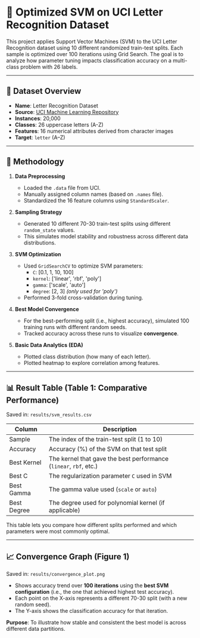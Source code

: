 # 📌 Optimized SVM on UCI Letter Recognition Dataset

This project applies Support Vector Machines (SVM) to the UCI Letter Recognition dataset using 10 different randomized train-test splits. Each sample is optimized over 100 iterations using Grid Search. The goal is to analyze how parameter tuning impacts classification accuracy on a multi-class problem with 26 labels.

---

## 📂 Dataset Overview

- **Name**: Letter Recognition Dataset  
- **Source**: [UCI Machine Learning Repository](https://archive.ics.uci.edu/ml/datasets/letter+recognition)  
- **Instances**: 20,000  
- **Classes**: 26 uppercase letters (A-Z)  
- **Features**: 16 numerical attributes derived from character images  
- **Target**: `letter` (A–Z)

---

## 🧠 Methodology

1. **Data Preprocessing**  
   - Loaded the `.data` file from UCI.
   - Manually assigned column names (based on `.names` file).
   - Standardized the 16 feature columns using `StandardScaler`.

2. **Sampling Strategy**  
   - Generated 10 different 70-30 train-test splits using different `random_state` values.
   - This simulates model stability and robustness across different data distributions.

3. **SVM Optimization**  
   - Used `GridSearchCV` to optimize SVM parameters:
     - `C`: [0.1, 1, 10, 100]
     - `kernel`: ['linear', 'rbf', 'poly']
     - `gamma`: ['scale', 'auto']
     - `degree`: [2, 3] *(only used for 'poly')*
   - Performed 3-fold cross-validation during tuning.

4. **Best Model Convergence**  
   - For the best-performing split (i.e., highest accuracy), simulated 100 training runs with different random seeds.
   - Tracked accuracy across these runs to visualize **convergence**.

5. **Basic Data Analytics (EDA)**  
   - Plotted class distribution (how many of each letter).
   - Plotted heatmap to explore correlation among features.

---

## 📊 Result Table (Table 1: Comparative Performance)

Saved in: `results/svm_results.csv`

| Column         | Description                                                     |
|----------------|-----------------------------------------------------------------|
| Sample         | The index of the train-test split (1 to 10)                     |
| Accuracy       | Accuracy (%) of the SVM on that test split                      |
| Best Kernel    | The kernel that gave the best performance (`linear`, `rbf`, etc.) |
| Best C         | The regularization parameter `C` used in SVM                    |
| Best Gamma     | The gamma value used (`scale` or `auto`)                        |
| Best Degree    | The degree used for polynomial kernel (if applicable)           |

This table lets you compare how different splits performed and which parameters were most commonly optimal.

---

## 📈 Convergence Graph (Figure 1)

Saved in: `results/convergence_plot.png`

- Shows accuracy trend over **100 iterations** using the **best SVM configuration** (i.e., the one that achieved highest test accuracy).
- Each point on the X-axis represents a different 70-30 split (with a new random seed).
- The Y-axis shows the classification accuracy for that iteration.

**Purpose**: To illustrate how stable and consistent the best model is across different data partitions.

